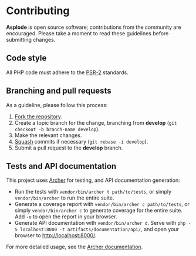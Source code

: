 # Contributing

**Asplode** is open source software; contributions from the community are
encouraged. Please take a moment to read these guidelines before submitting
changes.

## Code style

All PHP code must adhere to the [PSR-2] standards.

[PSR-2]: https://github.com/php-fig/fig-standards/blob/master/accepted/PSR-2-coding-style-guide.md

## Branching and pull requests

As a guideline, please follow this process:

1. [Fork the repository].
2. Create a topic branch for the change, branching from **develop**
(`git checkout -b branch-name develop`).
3. Make the relevant changes.
4. [Squash] commits if necessary (`git rebase -i develop`).
5. Submit a pull request to the **develop** branch.

[Fork the repository]: https://help.github.com/articles/fork-a-repo
[Squash]: http://git-scm.com/book/en/Git-Tools-Rewriting-History#Changing-Multiple-Commit-Messages

## Tests and API documentation

This project uses [Archer] for testing, and API documentation generation:

- Run the tests with `vendor/bin/archer t path/to/tests`, or simply
  `vendor/bin/archer` to run the entire suite.
- Generate a coverage report with `vendor/bin/archer c path/to/tests`, or simply
  `vendor/bin/archer c` to generate coverage for the entire suite. Add `-o` to
  open the report in your browser.
- Generate API documentation with `vendor/bin/archer d`. Serve with
  `php -S localhost:8000 -t artifacts/documentation/api/`, and open your browser
  to [http://localhost:8000/].

For more detailed usage, see the [Archer documentation].

[Archer]: https://github.com/IcecaveStudios/archer
[Archer documentation]: https://github.com/IcecaveStudios/archer
[http://localhost:8000/]: http://localhost:8000/
